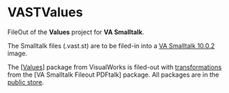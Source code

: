 # VASTValues
FileOut of the **Values** project for **VA Smalltalk**.

The Smalltalk files (.vast.st) are to be filed-in into a [VA Smalltalk 10.0.2](https://squeak.org/downloads/) image.

The [[Values](https://wiki.pdftalk.de/doku.php?id=complexvalues)] package from VisualWorks is filed-out with [transformations](https://wiki.pdftalk.de/doku.php?id=smalltalktransform) from the [VA Smalltalk Fileout PDFtalk] package. All packages are in the [public store](https://wiki.pdftalk.de/doku.php?id=storeaccess).
